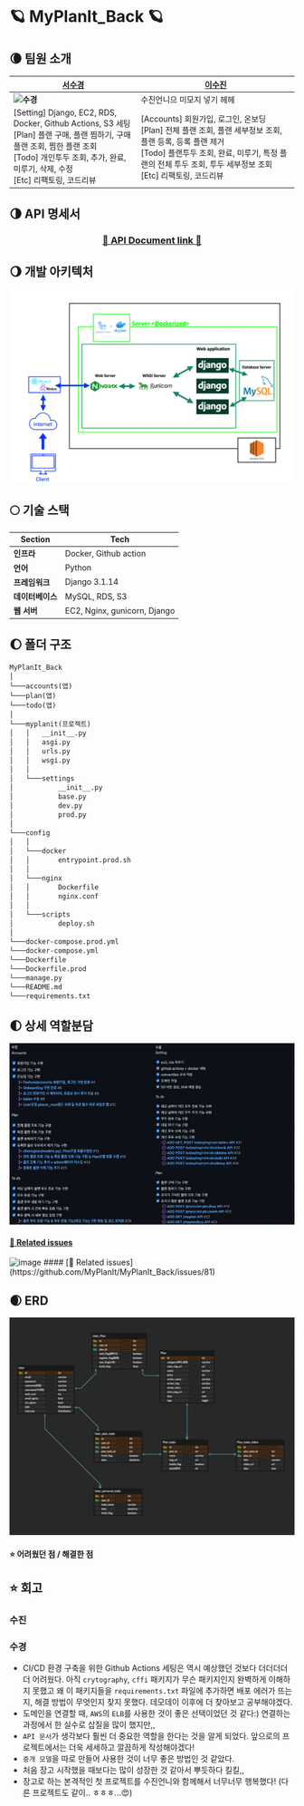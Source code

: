 # 🪐 MyPlanIt_Back 🪐

## 🌘 팀원 소개
  
|  [서수경](https://github.com/sukyeongs)                            |  [이수진](https://github.com/ssssujini99)                            |
| ---------------------------------------------------------- | ---------------------------------------------------------- |
|  **![수경](https://user-images.githubusercontent.com/80563849/152312043-4fe26811-badc-4e6e-8b5c-f2db90bedf25.png)**|  수진언니으 미모지 넣기 헤헤                 |
| [Setting] Django, EC2, RDS, Docker, Github Actions, S3 세팅<br />[Plan] 플랜 구매, 플랜 찜하기, 구매 플랜 조회, 찜한 플랜 조회<br />[Todo] 개인투두 조회, 추가, 완료, 미루기, 삭제, 수정<br /> [Etc] 리팩토링, 코드리뷰  | [Accounts] 회원가입, 로그인, 온보딩<br />[Plan] 전체 플랜 조회, 플랜 세부정보 조회, 플랜 등록, 등록 플랜 제거<br />[Todo] 플랜투두 조회, 완료, 미루기, 특정 플랜의 전체 투두 조회, 투두 세부정보 조회<br /> [Etc] 리팩토링, 코드리뷰 |
  

## 🌗 API 명세서

<div align=center>

### [🌈 API Document link 🌈](https://documenter.getpostman.com/view/17888573/UVXkmZke)

   </div>


## 🌖 개발 아키텍처

![img/architecture.png](img/architecture.png)


## 🌕 기술 스택

| **Section**       | Tech        |
| ---------------- | ---------------------------- |
| **인프라**       | Docker, Github action        |
| **언어**         | Python                       |
| **프레임워크**   | Django 3.1.14                |
| **데이터베이스** | MySQL, RDS, S3               |
| **웹 서버**      | EC2, Nginx, gunicorn, Django |


## 🌔 폴더 구조

```
MyPlanIt_Back
│
└───accounts(앱)
└───plan(앱)
└───todo(앱)
│
└───myplanit(프로젝트)
│   │   __init__.py
│   │   asgi.py
│   │   urls.py
│   │   wsgi.py
│   │
│   └───settings
│           __init__.py
│           base.py
│           dev.py
│           prod.py
│
└───config
│   │
│   └───docker
│   │       entrypoint.prod.sh
│   │
│   └───nginx
│   │       Dockerfile
│   │       nginx.conf
│   │
│   └───scripts
│           deploy.sh
│
└───docker-compose.prod.yml
└───docker-compose.yml
└───Dockerfile
└───Dockerfile.prod
└───manage.py
└───README.md
└───requirements.txt

```


## 🌓 상세 역할분담

![img/role.png](img/role.png)

#### [🔗 Related issues](https://github.com/MyPlanIt/MyPlanIt_Back/issues/5)


<img width="842" alt="image" src="https://user-images.githubusercontent.com/71487608/188447798-5aa02086-eee9-44ff-92eb-ac28bc5c04bf.png">
#### [🔗 Related issues](https://github.com/MyPlanIt/MyPlanIt_Back/issues/81)


## 🌒 ERD

![img/erd.png](img/erd.png)


#### ⭐ 어려웠던 점 / 해결한 점


## ⭐ 회고

### 수진



### 수경

- CI/CD 환경 구축을 위한 Github Actions 세팅은 역시 예상했던 것보다 더더더더더 어려웠다. 아직 `crytography`, `cffi` 패키지가 무슨 패키지인지 완벽하게 이해하지 못했고 왜 이 패키지들을 `requirements.txt` 파일에 추가하면 배포 에러가 뜨는지, 해결 방법이 무엇인지 찾지 못했다. 데모데이 이후에 더 찾아보고 공부해야겠다.
- 도메인을 연결할 때, `AWS`의 `ELB`를 사용한 것이 좋은 선택이었던 것 같다:) 연결하는 과정에서 한 실수로 삽질을 많이 했지만,,
- `API 문서`가 생각보다 훨씬 더 중요한 역할을 한다는 것을 알게 되었다. 앞으로의 프로젝트에서는 더욱 세세하고 깔끔하게 작성해야겠다!
- `중개 모델`을 따로 만들어 사용한 것이 너무 좋은 방법인 것 같았다.
- 처음 장고 시작했을 때보다는 많이 성장한 것 같아서 뿌듯하다 킬킬,,
- 장고로 하는 본격적인 첫 프로젝트를 수진언니와 함께해서 너무너무 행복했다! (다른 프로젝트도 같이.. ㅎㅎㅎ...😍)

